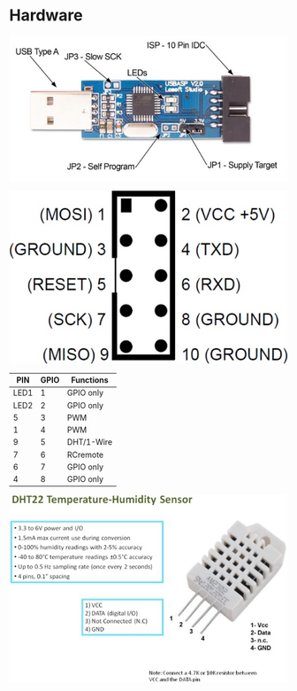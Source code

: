 
Hardware
========

![Image of USBasp](./usbasp_board.jpg)


![Image of USBasp](./usbasp_pinout.jpg)


PIN  | GPIO | Functions
---  | ---  | ---
LED1 | 1    | GPIO only
LED2 | 2    | GPIO only
5    | 3    | PWM
1    | 4    | PWM
9    | 5    | DHT/1-Wire
7    | 6    | RCremote
6    | 7    | GPIO only
4    | 8    | GPIO only


![Image of DHT22](./dht22_pinout.jpg)
